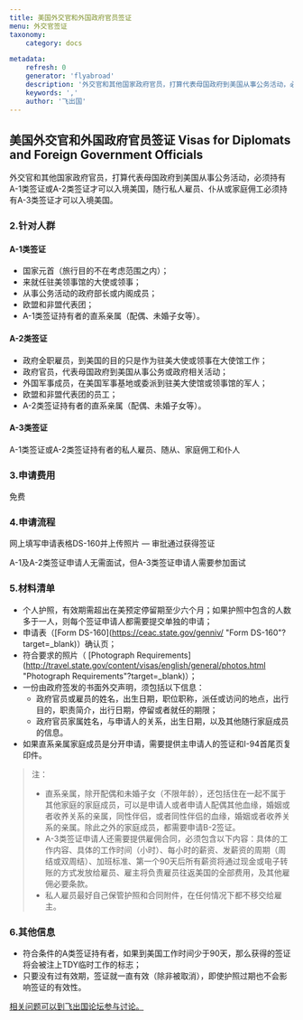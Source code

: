 ```yaml
---
title: 美国外交官和外国政府官员签证
menu: 外交官签证
taxonomy:
    category: docs

metadata:
    refresh: 0
    generator: 'flyabroad'
    description: '外交官和其他国家政府官员，打算代表母国政府到美国从事公务活动，必须持有A-1类签证或A-2类签证才可以入境美国，随行私人雇员、仆从或家庭佣工必须持有A-3类签证才可以入境美国。'
    keywords: ','
    author: '飞出国'
---
```

## 美国外交官和外国政府官员签证 Visas for Diplomats and Foreign Government Officials  ##

外交官和其他国家政府官员，打算代表母国政府到美国从事公务活动，必须持有A-1类签证或A-2类签证才可以入境美国，随行私人雇员、仆从或家庭佣工必须持有A-3类签证才可以入境美国。

### 2.针对人群 ###

#### A-1类签证 ####

- 国家元首（旅行目的不在考虑范围之内）；
- 来就任驻美领事馆的大使或领事；
- 从事公务活动的政府部长或内阁成员；
- 欧盟和非盟代表团；
- A-1类签证持有者的直系亲属（配偶、未婚子女等）。

#### A-2类签证 ####

- 政府全职雇员，到美国的目的只是作为驻美大使或领事在大使馆工作；
- 政府官员，代表母国政府到美国从事公务或政府相关活动；
- 外国军事成员，在美国军事基地或委派到驻美大使馆或领事馆的军人；
- 欧盟和非盟代表团的员工；
- A-2类签证持有者的直系亲属（配偶、未婚子女等）。

#### A-3类签证 ####

A-1类签证或A-2类签证持有者的私人雇员、随从、家庭佣工和仆人

### 3.申请费用 ###

免费

### 4.申请流程 ###

网上填写申请表格DS-160并上传照片  — 审批通过获得签证

A-1及A-2类签证申请人无需面试，但A-3类签证申请人需要参加面试

### 5.材料清单 ###

- 个人护照，有效期需超出在美预定停留期至少六个月；如果护照中包含的人数多于一人，则每个签证申请人都需要提交单独的申请；
- 申请表（[Form DS-160](https://ceac.state.gov/genniv/ "Form DS-160"?target=_blank)）确认页；
- 符合要求的照片（ [Photograph Requirements](http://travel.state.gov/content/visas/english/general/photos.html "Photograph Requirements"?target=_blank)）；
- 一份由政府签发的书面外交声明，须包括以下信息：
  - 政府官员或雇员的姓名，出生日期，职位职称，派任或访问的地点，出行目的，职责简介，出行日期，停留或者就任的期限；
  - 政府官员家属姓名，与申请人的关系，出生日期，以及其他随行家庭成员的信息。
- 如果直系亲属家庭成员是分开申请，需要提供主申请人的签证和I-94首尾页复印件。

>注：
>
>- 直系亲属，除开配偶和未婚子女（不限年龄），还包括住在一起不属于其他家庭的家庭成员，可以是申请人或者申请人配偶其他血缘，婚姻或者收养关系的亲属，同性伴侣，或者同性伴侣的血缘，婚姻或者收养关系的亲属。除此之外的家庭成员，都需要申请B-2签证。
>- A-3类签证申请人还需要提供雇佣合同，必须包含以下内容：具体的工作内容、具体的工作时间（小时）、每小时的薪资、发薪资的周期（周结或双周结）、加班标准、第一个90天后所有薪资将通过现金或电子转账的方式发放给雇员、雇主将负责雇员往返美国的全部费用，及其他雇佣必要条款。
>- 私人雇员最好自己保管护照和合同附件，在任何情况下都不移交给雇主。

### 6.其他信息 ###

- 符合条件的A类签证持有者，如果到美国工作时间少于90天，那么获得的签证将会被注上TDY临时工作的标志；
- 只要没有过有效期，签证就一直有效（除非被取消），即使护照过期也不会影响签证的有效性。

[相关问题可以到飞出国论坛参与讨论。](http://bbs.fcgvisa.com/t/6095?target=_blank)